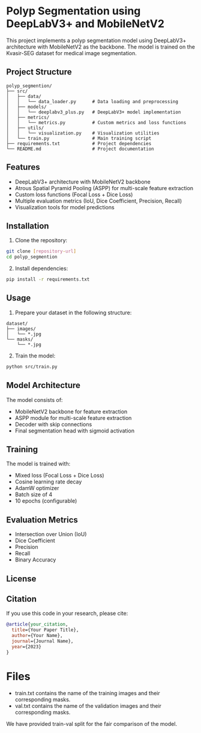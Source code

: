 # Polyp Segmentation using DeepLabV3+ and MobileNetV2

This project implements a polyp segmentation model using DeepLabV3+ architecture with MobileNetV2 as the backbone. The model is trained on the Kvasir-SEG dataset for medical image segmentation.

## Project Structure

```
polyp_segmention/
├── src/
│   ├── data/
│   │   └── data_loader.py      # Data loading and preprocessing
│   ├── models/
│   │   └── deeplabv3_plus.py   # DeepLabV3+ model implementation
│   ├── metrics/
│   │   └── metrics.py          # Custom metrics and loss functions
│   ├── utils/
│   │   └── visualization.py    # Visualization utilities
│   └── train.py                # Main training script
├── requirements.txt            # Project dependencies
└── README.md                   # Project documentation
```

## Features

- DeepLabV3+ architecture with MobileNetV2 backbone
- Atrous Spatial Pyramid Pooling (ASPP) for multi-scale feature extraction
- Custom loss functions (Focal Loss + Dice Loss)
- Multiple evaluation metrics (IoU, Dice Coefficient, Precision, Recall)
- Visualization tools for model predictions

## Installation

1. Clone the repository:
```bash
git clone [repository-url]
cd polyp_segmention
```

2. Install dependencies:
```bash
pip install -r requirements.txt
```

## Usage

1. Prepare your dataset in the following structure:
```
dataset/
├── images/
│   └── *.jpg
└── masks/
    └── *.jpg
```

2. Train the model:
```bash
python src/train.py
```

## Model Architecture

The model consists of:
- MobileNetV2 backbone for feature extraction
- ASPP module for multi-scale feature extraction
- Decoder with skip connections
- Final segmentation head with sigmoid activation

## Training

The model is trained with:
- Mixed loss (Focal Loss + Dice Loss)
- Cosine learning rate decay
- AdamW optimizer
- Batch size of 4
- 10 epochs (configurable)

## Evaluation Metrics

- Intersection over Union (IoU)
- Dice Coefficient
- Precision
- Recall
- Binary Accuracy

## License



## Citation

If you use this code in your research, please cite:

```bibtex
@article{your_citation,
  title={Your Paper Title},
  author={Your Name},
  journal={Journal Name},
  year={2023}
}
```

# Files
- train.txt contains the name of the training images and their corresponding masks.
- val.txt contains the name of the validation images and their corresponding masks. 

We have provided train-val split for the fair comparison of the model. 
